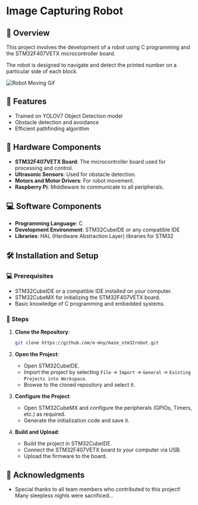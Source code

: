 # Image Capturing Robot

## 📙 Overview 

This project involves the development of a robot using C programming and the STM32F407VETX microcontroller board. 

The robot is designed to navigate and detect the printed number on a particular side of each block.

 ![Robot Moving Gif](mdp-gif.gif)

## 💯 Features 

- Trained on YOLOV7 Object Detection model
- Obstacle detection and avoidance
- Efficient pathfinding algorithm

## 🤖 Hardware Components 

- **STM32F407VETX Board**: The microcontroller board used for processing and control.
- **Ultrasonic Sensors**: Used for obstacle detection.
- **Motors and Motor Drivers**: For robot movement.
- **Raspberry Pi**: Middleware to communicate to all peripherals.

## 💻 Software Components 

- **Programming Language**: C
- **Development Environment**: STM32CubeIDE or any compatible IDE
- **Libraries**: HAL (Hardware Abstraction Layer) libraries for STM32

## 🛠️ Installation and Setup 

### 💻 Prerequisites 

- STM32CubeIDE or a compatible IDE installed on your computer.
- STM32CubeMX for initializing the STM32F407VETX board.
- Basic knowledge of C programming and embedded systems.

### 📝 Steps 

1. **Clone the Repository**:
    ```sh
    git clone https://github.com/e-mny/maze_stm32robot.git
    ```

2. **Open the Project**:
    - Open STM32CubeIDE.
    - Import the project by selecting `File` -> `Import` -> `General` -> `Existing Projects into Workspace`.
    - Browse to the cloned repository and select it.

3. **Configure the Project**:
    - Open STM32CubeMX and configure the peripherals (GPIOs, Timers, etc.) as required.
    - Generate the initialization code and save it.

4. **Build and Upload**:
    - Build the project in STM32CubeIDE.
    - Connect the STM32F407VETX board to your computer via USB.
    - Upload the firmware to the board.


## 🫡 Acknowledgments

- Special thanks to all team members who contributed to this project! Many sleepless nights were sacrificed...

